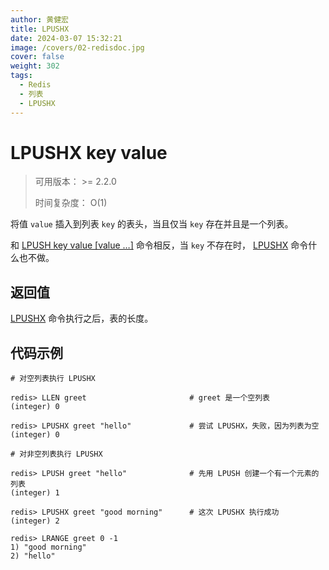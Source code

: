 ```yaml
---
author: 黄健宏
title: LPUSHX
date: 2024-03-07 15:32:21
image: /covers/02-redisdoc.jpg
cover: false
weight: 302
tags:
  - Redis
  - 列表
  - LPUSHX
---
```


# LPUSHX key value

> 可用版本： >= 2.2.0
> 
> 时间复杂度： O(1)

将值 `value` 插入到列表 `key` 的表头，当且仅当 `key` 存在并且是一个列表。

和 [LPUSH key value [value …]](https://bookstack.xnzone.eu.org/02-redisdoc/03-list/02-lpushx/) 命令相反，当 `key` 不存在时， [LPUSHX](https://bookstack.xnzone.eu.org/02-redisdoc/03-list/02-lpushx/) 命令什么也不做。

## 返回值

[LPUSHX](https://bookstack.xnzone.eu.org/02-redisdoc/03-list/02-lpushx/) 命令执行之后，表的长度。

## 代码示例

```shell
# 对空列表执行 LPUSHX

redis> LLEN greet                       # greet 是一个空列表
(integer) 0

redis> LPUSHX greet "hello"             # 尝试 LPUSHX，失败，因为列表为空
(integer) 0

# 对非空列表执行 LPUSHX

redis> LPUSH greet "hello"              # 先用 LPUSH 创建一个有一个元素的列表
(integer) 1

redis> LPUSHX greet "good morning"      # 这次 LPUSHX 执行成功
(integer) 2

redis> LRANGE greet 0 -1
1) "good morning"
2) "hello"
```